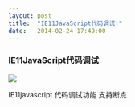 ```yaml
---
layout: post
title:  "IE11JavaScript代码调试!"
date:   2014-02-24 17:49:00
---
```


<h3>IE11JavaScript代码调试</h3>
<p>
<img src="{{ site.url }}/public/images/IE11.jpg"/>
</p>
<p>IE11javascript 代码调试功能 支持断点</p>
